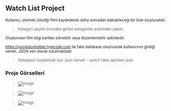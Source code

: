 ## Watch List Project

<sub> </sub>

<sub> Kullanıcı, izlemek istediği filmi kaydederek daha sonradan bakabileceği bir liste oluşturabilir. </sub>

> <sub> Kategori seçimi önceden girilen kategoriler arasından yapılır. </sub>

<sub> Oluşturulan film bilgi kartları silinebilir veya düzenlenebilir şekildedir. </sub>

 <sub> https://jsonplaceholder.typicode.com ile fake database oluşturarak kullanıcının girdiği veriler, JSON veri olarak tutulmaktadır </sub>
 
 > <sub> Database'i başlatmak için: json-server --watch fake-api/item.json </sub>

### Proje Görselleri

> <sub> ![image](https://github.com/bilgicgurkan/Watch-List/assets/103066696/f6e7d5f8-1854-47f3-85f8-895aa4dda015) </sub>

> <sub> ![image](https://github.com/bilgicgurkan/Watch-List/assets/103066696/19391030-73ec-4e7c-90a9-642d7fbadc95) </sub>

> <sub> ![image](https://github.com/bilgicgurkan/Watch-List/assets/103066696/8615cfd2-fd40-4ccb-84eb-e95a1dcd27f1) </sub>


